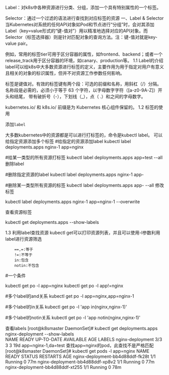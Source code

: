 Label：对k8s中各种资源进行分类、分组，添加一个具有特别属性的一个标签。

Selector：通过一个过滤的语法进行查找到对应标签的资源
一、Label & Selector
当Kubernetes对系统的任何API对象如Pod和节点进行“分组”时，会对其添加Label（key=value形式的“键-值对”）用以精准地选择对应的API对象。而Selector（标签选择器）则是针对匹配对象的查询方法。注：键-值对就是key-value pair。

例如，常用的标签tier可用于区分容器的属性，如frontend、backend；或者一个release_track用于区分容器的环境，如canary、production等。
1.1 Label的介绍
label可以给k8s中大多数资源进行标签的定义，主要作用为用于指定对用户有意义且相关的对象的标识属性，但并不对资源工作参数任何影响。

标签是键值对。有效的标签键有两个段：可选的前缀和名称，用斜杠（/）分隔。 名称段是必需的，必须小于等于 63 个字符，以字母数字字符（[a-z0-9A-Z]）开头和结尾， 带有破折号（-），下划线（_），点（ .）和之间的字母数字。

kubernetes.io/ 和 k8s.io/ 前缀是为 Kubernetes 核心组件保留的。
1.2 标签的使用

添加`label`

大多数kubernetes中的资源都是可以进行打标签的，命令是kubectl label。
可以给指定资源添加多个标签
#给指定的资源添加label
kubectl label deployments.apps nginx-1 app=nginx 

#给某一类型的所有资源打标签
kubectl label deployments.apps app=test --all
删除label

#删除指定资源的label
kubectl label deployments.apps nginx-1 app-

#删除某一类型所有资源的标签
kubectl label deployments.apps app- --all
修改标签

kubectl label deployments.apps nginx-1 app=nginx-1 --overwrite

查看资源标签

kubectl get deployments.apps --show-labels

1.3 利用label查找资源
kubectl get可以打印资源列表，并且可以使用-l参数利用label进行资源筛选
```
    ==,=:等于
    !=:不等于
    in:包含
    notin:不包含
```
#一个条件

kubectl get po -l app=nginx
kubectl get po -l app!=nginx

#多个label的and关系
kubectl get po -l app=nginx,app=nginx-1

#多个label的in关系
kubectl get po -l 'app in(nginx,nginx-1)'

#多个label的notin关系
kubectl get po -l 'app notin(nginx,nginx-1)'

查看labels
[root@k8smaster DaemonSet]# kubectl get deployments.apps nginx-deployment  --show-labels  
NAME               READY   UP-TO-DATE   AVAILABLE   AGE   LABELS
nginx-deployment   3/3     3            3           19d   app=nginx-1,da=test
查找app=nginx的pod，此查找不是严格匹配
[root@k8smaster DaemonSet]# kubectl get pods -l app=nginx
NAME                               READY   STATUS    RESTARTS   AGE
nginx-deployment-bb4d88ddf-fk28t   1/1     Running   0          77m
nginx-deployment-bb4d88ddf-xp8v2   1/1     Running   0          77m
nginx-deployment-bb4d88ddf-xt255   1/1     Running   0          78m
